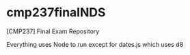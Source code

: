 # cmp237finalNDS
[CMP237] Final Exam Repository

Everything uses Node to run except for dates.js which uses d8
